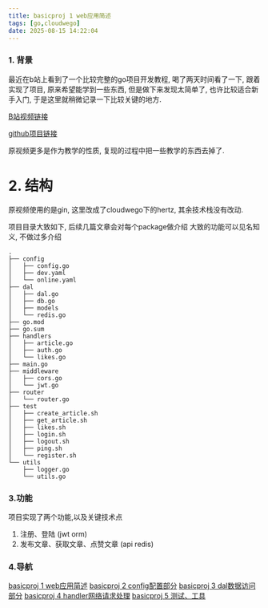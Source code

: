 ```yaml
---
title: basicproj 1 web应用简述
tags: [go,cloudwego]
date: 2025-08-15 14:22:04
---
```


### 1. 背景
最近在b站上看到了一个比较完整的go项目开发教程, 喝了两天时间看了一下, 跟着实现了项目, 原来希望能学到一些东西, 但是做下来发现太简单了, 也许比较适合新手入门, 于是这里就稍微记录一下比较关键的地方.

[B站视频链接](https://www.bilibili.com/video/BV1BY4UefEkM)

[github项目链接](https://github.com/imag-er/basicproj)

原视频更多是作为教学的性质, 复现的过程中把一些教学的东西去掉了.

# 2. 结构
原视频使用的是gin, 这里改成了cloudwego下的hertz, 其余技术栈没有改动.

项目目录大致如下, 后续几篇文章会对每个package做介绍
大致的功能可以见名知义, 不做过多介绍
```shell
.
├── config
│   ├── config.go
│   ├── dev.yaml
│   └── online.yaml
├── dal
│   ├── dal.go
│   ├── db.go
│   ├── models
│   └── redis.go
├── go.mod
├── go.sum
├── handlers
│   ├── article.go
│   ├── auth.go
│   └── likes.go
├── main.go
├── middleware
│   ├── cors.go
│   └── jwt.go
├── router
│   └── router.go
├── test
│   ├── create_article.sh
│   ├── get_article.sh
│   ├── likes.sh
│   ├── login.sh
│   ├── logout.sh
│   ├── ping.sh
│   └── register.sh
└── utils
    ├── logger.go
    └── utils.go
```

### 3.功能
项目实现了两个功能,以及关键技术点
1. 注册、登陆 (jwt orm)
2. 发布文章、获取文章、点赞文章 (api redis)

### 4.导航
[basicproj 1 web应用简述](https://imag-er.github.io/2025/08/15/basicproj-1-web%E5%BA%94%E7%94%A8%E7%AE%80%E8%BF%B0/)
[basicproj 2 config配置部分](https://imag-er.github.io/2025/08/15/basicproj-2-config%E9%85%8D%E7%BD%AE%E9%83%A8%E5%88%86/)
[basicproj 3 dal数据访问部分](https://imag-er.github.io/2025/08/15/basicproj-3-dal%E6%95%B0%E6%8D%AE%E8%AE%BF%E9%97%AE%E9%83%A8%E5%88%86/)
[basicproj 4 handler网络请求处理](https://imag-er.github.io/2025/08/15/basicproj-4-handler%E7%BD%91%E7%BB%9C%E8%AF%B7%E6%B1%82%E5%A4%84%E7%90%86/)
[basicproj 5 测试、工具](https://imag-er.github.io/2025/08/15/basicproj-5-%E6%B5%8B%E8%AF%95%E3%80%81%E5%B7%A5%E5%85%B7/)
